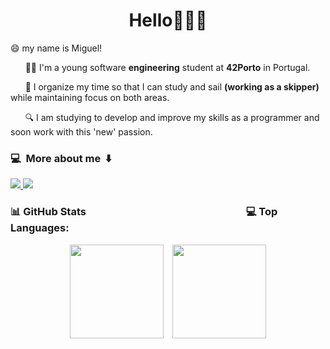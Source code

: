 <h1 align="center">
  <b>Hello🙋🏽‍♂️</b>
</h1>

😄 my name is Miguel!


&nbsp;&nbsp;&nbsp;&nbsp;&nbsp;&nbsp;🧑🏽 I'm a young software **engineering** student at **42Porto** in Portugal.

&nbsp;&nbsp;&nbsp;&nbsp;&nbsp;&nbsp;🌊 I organize my time so that I can study and sail **(working as a skipper)** while maintaining focus on both areas.

&nbsp;&nbsp;&nbsp;&nbsp;&nbsp;&nbsp;🔍 I am studying to develop and improve my skills as a programmer and soon work with this 'new' passion.

### 💻&nbsp;&nbsp;More about me&nbsp;&nbsp;⬇️
<p align="left">
  <a href="https://www.linkedin.com/in/miguel-pitta-pereira-henriques-bb4818286/" target="_blank">
    <img src="https://img.shields.io/badge/LinkedIn-0077b5?style=for-the-badge&logo=linkedin&logoColor=0077b5&color=white" />
  </a>
  <a href="https://www.instagram.com/miguel_henriquess" target="_blank">
    <img src="https://img.shields.io/badge/Instagram-0077b5?style=for-the-badge&logo=instagram&logoColor=0077b5&color=white" />
  </a>
</p>

### 📊 GitHub Stats <span>&nbsp;&nbsp;&nbsp;&nbsp;&nbsp;&nbsp;&nbsp;&nbsp;&nbsp;&nbsp;&nbsp;&nbsp;&nbsp;&nbsp;&nbsp;&nbsp;&nbsp;&nbsp;&nbsp;&nbsp;&nbsp;&nbsp;&nbsp;&nbsp;&nbsp;&nbsp;&nbsp;&nbsp;&nbsp;&nbsp;&nbsp;&nbsp;&nbsp;&nbsp;&nbsp;&nbsp;&nbsp;&nbsp;&nbsp;&nbsp;&nbsp;&nbsp;&nbsp;&nbsp;&nbsp;&nbsp;&nbsp;&nbsp;&nbsp;&nbsp;&nbsp;&nbsp;&nbsp;&nbsp;&nbsp;&nbsp;&nbsp;&nbsp;&nbsp;&nbsp;&nbsp;&nbsp;&nbsp;&nbsp;</span> 💻 Top Languages:
<p align="center">
  <img src="https://github-readme-stats.vercel.app/api?username=MPITTA-PH&show_icons=true&count_private=true&hide_title=true" style="height: 150px; width: auto; margin-right: 10px;" />
  <img src="https://github-readme-stats.vercel.app/api/top-langs/?username=MPITTA-PH&count_private=true&layout=compact" style="height: 150px; width: auto;" />
</p>

